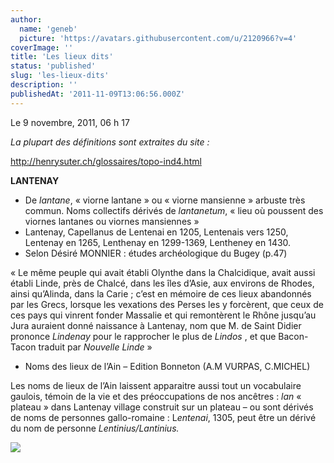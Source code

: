 ```yaml
---
author:
  name: 'geneb'
  picture: 'https://avatars.githubusercontent.com/u/2120966?v=4'
coverImage: ''
title: 'Les lieux dits'
status: 'published'
slug: 'les-lieux-dits'
description: ''
publishedAt: '2011-11-09T13:06:56.000Z'
---
```


Le 9 novembre, 2011, 06 h 17

*La plupart des définitions sont extraites du site :*

http://henrysuter.ch/glossaires/topo-ind4.html

**LANTENAY**

- De *lantane*, « viorne lantane » ou « viorne mansienne » arbuste très commun. Noms collectifs dérivés de *lantanetum*, « lieu où poussent des viornes lantanes ou viornes mansiennes »
- Lantenay, Capellanus de Lentenai en 1205, Lentenais vers 1250, Lentenay en 1265, Lenthenay en 1299-1369, Lentheney en 1430.
- Selon Désiré MONNIER : études archéologique du Bugey (p.47)

« Le même peuple qui avait établi Olynthe dans la Chalcidique, avait aussi établi Linde, près de Chalcé, dans les îles d’Asie, aux environs de Rhodes, ainsi qu’Alinda, dans la Carie ; c’est en mémoire de ces lieux abandonnés par les Grecs, lorsque les vexations des Perses les y forcèrent, que ceux de ces pays qui vinrent fonder Massalie et qui remontèrent le Rhône jusqu’au Jura auraient donné naissance à Lantenay, nom que M. de Saint Didier prononce *Lindenay* pour le rapprocher le plus de *Lindos* , et que Bacon-Tacon traduit par *Nouvelle Linde* »

- Noms des lieux de l’Ain – Edition Bonneton (A.M VURPAS, C.MICHEL)

Les noms de lieux de l’Ain laissent apparaitre aussi tout un vocabulaire gaulois, témoin de la vie et des préoccupations de nos ancêtres : *lan* « plateau » dans Lantenay village construit sur un plateau – ou sont dérivés de noms de personnes gallo-romaine : L*entenai*, 1305, peut être un dérivé du nom de personne *Lentinius/Lantinius.*

![](img/beguelins/Windows-Live-Writer/495173d45c60_FCF4/numerisation0001_2.jpg)
